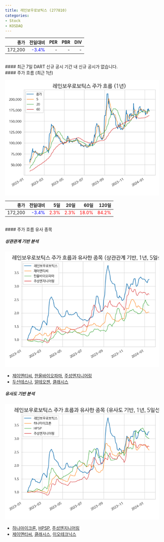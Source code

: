 ```yaml
---
title: 레인보우로보틱스 (277810)
categories:
- Stock
- KOSDAQ
---
```


|**종가**|**전일대비**|**PER**|**PBR**|**DIV**|
|---:|-------:|--:|--:|--:|
|172,200|<span style="color: blue">-3.4%</span>|-|-|-|

<!-- more -->

<br>
#### 최근 7일 DART 신규 공시
기간 내 신규 공시가 없습니다.

<br>
#### 주가 흐름 (최근 1년)

![277810](/assets/images/stock/277810.png)

|**종가**|**전일대비**|**5일**|**20일**|**60일**|**120일**|
|---:|-------:|--:|---:|---:|----:|
|172,200|<span style="color: blue">-3.4%</span>|<span style="color: red">2.3%</span>|<span style="color: red">2.3%</span>|<span style="color: red">18.0%</span>|<span style="color: red">84.2%</span>|

<br>
#### 주가 흐름 유사 종목

##### 상관관계 기반 분석

![277810](/assets/images/stock/277810_corr.png)
- [제이앤티씨](/204270/), [한올바이오파마](/009420/), [주성엔지니어링](/036930/)
- [두산테스나](/131970/), [알테오젠](/196170/), [클래시스](/214150/)

##### 유사도 기반 분석

![277810](/assets/images/stock/277810_sim.png)
- [하나마이크론](/067310/), [HPSP](/403870/), [주성엔지니어링](/036930/)
- [제이앤티씨](/204270/), [클래시스](/214150/), [이오테크닉스](/039030/)